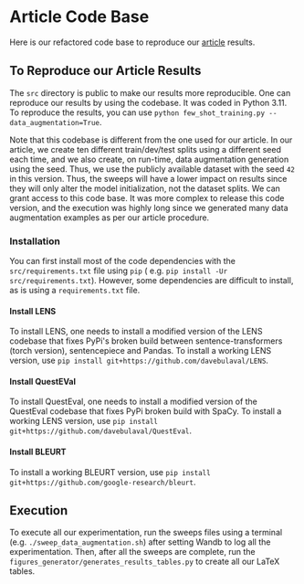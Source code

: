 # Article Code Base

Here is our refactored code base to reproduce
our [article](https://www.frontiersin.org/articles/10.3389/frai.2023.1223924/full) results.

## To Reproduce our Article Results

The `src` directory is public to make our results more reproducible. One can reproduce our results by
using the codebase. It was coded in Python 3.11. To reproduce the results, you can
use `python few_shot_training.py --data_augmentation=True`.

Note that this codebase is different from the one used for our article. In our article, we create ten different
train/dev/test splits using a different seed each time, and we also create, on run-time, data augmentation generation
using the seed. Thus, we use the publicly available dataset with the seed `42` in this version. Thus, the sweeps
will have a lower impact on results since they will only alter the model initialization, not the dataset splits.
We can grant access to this code base. It was more complex to release this code version, and the execution was
highly long since we generated many data augmentation examples as per our article procedure.

### Installation

You can first install most of the code dependencies with the `src/requirements.txt` file using `pip` (
e.g. `pip install -Ur src/requirements.txt`). However, some dependencies are difficult to install, as is using
a `requirements.txt` file.

#### Install LENS

To install LENS, one needs to install a modified version of the LENS codebase that fixes PyPi's broken build between
sentence-transformers (torch version), sentencepiece and Pandas. To install a working LENS version, use
`pip install git+https://github.com/davebulaval/LENS`.

#### Install QuestEVal

To install QuestEval, one needs to install a modified version of the QuestEval codebase that fixes PyPi broken build
with SpaCy. To install a working LENS version, use `pip install git+https://github.com/davebulaval/QuestEval`.

#### Install BLEURT

To install a working BLEURT version, use `pip install git+https://github.com/google-research/bleurt`.

## Execution

To execute all our experimentation, run the sweeps files using a terminal (e.g. `./sweep_data_augmentation.sh`) after
setting Wandb to log all the experimentation. Then, after all the sweeps are complete, run
the `figures_generator/generates_results_tables.py` to create all our LaTeX tables.


